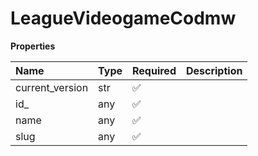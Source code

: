 # LeagueVideogameCodmw

**Properties**

| Name            | Type | Required | Description |
| :-------------- | :--- | :------- | :---------- |
| current_version | str  | ✅       |             |
| id\_            | any  | ✅       |             |
| name            | any  | ✅       |             |
| slug            | any  | ✅       |             |

<!-- This file was generated by liblab | https://liblab.com/ -->
